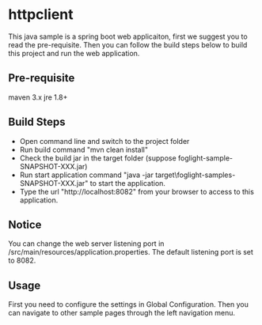 # httpclient

This java sample is a spring boot web applicaiton, first we suggest you to read the pre-requisite. 
Then you can follow the build steps below to build this project and run the web application.

## Pre-requisite

maven 3.x
jre 1.8+

## Build Steps

  - Open command line and switch to the project folder
  - Run build command "mvn clean install"
  - Check the build jar in the target folder (suppose foglight-sample-SNAPSHOT-XXX.jar)
  - Run start application command "java -jar target\foglight-samples-SNAPSHOT-XXX.jar" to start the application.
  - Type the url "http://localhost:8082" from your browser to access to this application.

## Notice

You can change the web server listening port in <PROJECT DIR>/src/main/resources/application.properties.
The default listening port is set to 8082.

## Usage

First you need to configure the settings in Global Configuration.
Then you can navigate to other sample pages through the left navigation menu.
